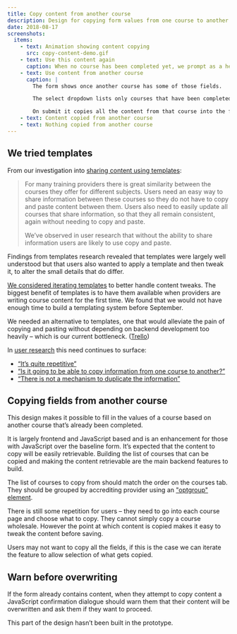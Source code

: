 ```yaml
---
title: Copy content from another course
description: Design for copying form values from one course to another
date: 2018-08-17
screenshots:
  items:
    - text: Animation showing content copying
      src: copy-content-demo.gif
    - text: Use this content again
      caption: When no course has been completed yet, we prompt as a heads up that this feature is there but not yet usable.
    - text: Use content from another course
      caption: |
        The form shows once another course has some of those fields.

        The select dropdown lists only courses that have been completed.

        On submit it copies all the content from that course into the form fields on the page. They are not persisted until the user saves. Feedback displays which fields were copied, an error shows if nothing is copied.
    - text: Content copied from another course
    - text: Nothing copied from another course
---
```


## We tried templates

From our investigation into [sharing content using templates](/publish-teacher-training-courses/templates):

> For many training providers there is great similarity between the courses they offer for different subjects. Users need an easy way to share information between these courses so they do not have to copy and paste content between them. Users also need to easily update all courses that share information, so that they all remain consistent, again without needing to copy and paste.
>
> We’ve observed in user research that without the ability to share information users are likely to use copy and paste.

Findings from templates research revealed that templates were largely well understood but that users also wanted to apply a template and then tweak it, to alter the small details that do differ.

[We considered iterating templates](https://dfedigital.atlassian.net/browse/BATSA-459) to better handle content tweaks. The biggest benefit of templates is to have them available when providers are writing course content for the first time. We found that we would not have enough time to build a templating system before September.

We needed an alternative to templates, one that would alleviate the pain of copying and pasting without depending on backend development too heavily – which is our current bottleneck. ([Trello](https://trello.com/c/cm9Y7cx9/120-design-improvements-over-copying-and-pasting-between-fields))

In [user research](https://lookback.io/watch/kY9HWu5MJiJhgJ5yC) this need continues to surface:

- [“It’s quite repetitive”](https://lookback.io/watch/kY9HWu5MJiJhgJ5yC?t=11m31s)
- [“Is it going to be able to copy information from one course to another?”](https://lookback.io/watch/kY9HWu5MJiJhgJ5yC?t=13m34s)
- [“There is not a mechanism to duplicate the information”](https://lookback.io/watch/kY9HWu5MJiJhgJ5yC?t=22m20s)

## Copying fields from another course

This design makes it possible to fill in the values of a course based on another course that’s already been completed.

It is largely frontend and JavaScript based and is an enhancement for those with JavaScript over the baseline form. It’s expected that the content to copy will be easily retrievable. Building the list of courses that can be copied and making the content retrievable are the main backend features to build.

The list of courses to copy from should match the order on the courses tab. They should be grouped by accrediting provider using an ["optgroup" element](https://developer.mozilla.org/en-US/docs/Web/HTML/Element/optgroup).

There is still some repetition for users – they need to go into each course page and choose what to copy. They cannot simply copy a course wholesale. However the point at which content is copied makes it easy to tweak the content before saving.

Users may not want to copy all the fields, if this is the case we can iterate the feature to allow selection of what gets copied.

## Warn before overwriting

If the form already contains content, when they attempt to copy content a JavaScript confirmation dialogue should warn them that their content will be overwritten and ask them if they want to proceed.

This part of the design hasn’t been built in the prototype.
